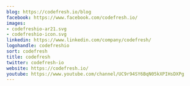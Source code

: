 ```yaml
---
blog: https://codefresh.io/blog
facebook: https://www.facebook.com/codefresh.io/
images:
- codefreshio-ar21.svg
- codefreshio-icon.svg
linkedin: https://www.linkedin.com/company/codefresh/
logohandle: codefreshio
sort: codefresh
title: codefresh
twitter: codefresh-io
website: https://codefresh.io/
youtube: https://www.youtube.com/channel/UC9r94SY6BqN05kXPIHsDXPg
---
```

